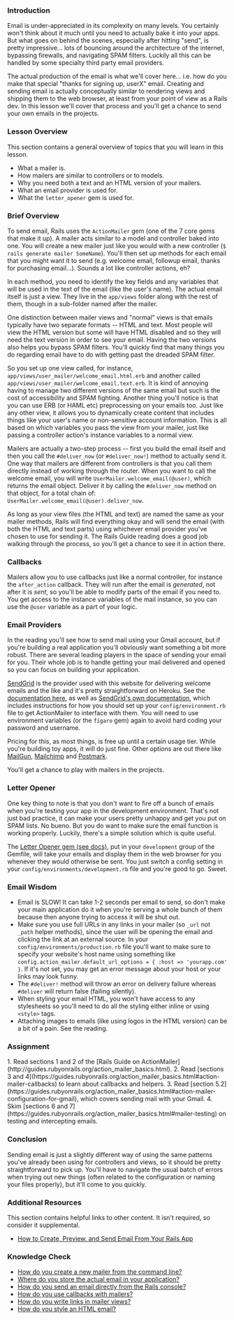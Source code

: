 ### Introduction

Email is under-appreciated in its complexity on many levels. You certainly won't think about it much until you need to actually bake it into your apps.  But what goes on behind the scenes, especially after hitting "send", is pretty impressive... lots of bouncing around the architecture of the internet, bypassing firewalls, and navigating SPAM filters.  Luckily all this can be handled by some specialty third party email providers.

The actual production of the email is what we'll cover here... i.e. how do you make that special "thanks for signing up, userX" email.  Creating and sending email is actually conceptually similar to rendering views and shipping them to the web browser, at least from your point of view as a Rails dev.  In this lesson we'll cover that process and you'll get a chance to send your own emails in the projects.

### Lesson Overview

This section contains a general overview of topics that you will learn in this lesson.

- What a mailer is.
- How mailers are similar to controllers or to models.
- Why you need both a text and an HTML version of your mailers.
- What an email provider is used for.
- What the `letter_opener` gem is used for.

### Brief Overview

To send email, Rails uses the `ActionMailer` gem (one of the 7 core gems that make it up).  A mailer acts similar to a model and controller baked into one.  You will create a new mailer just like you would with a new controller (`$ rails generate mailer SomeName`).  You'll then set up methods for each email that you might want it to send (e.g. welcome email, followup email, thanks for purchasing email...).  Sounds a lot like controller actions, eh?

In each method, you need to identify the key fields and any variables that will be used in the text of the email (like the user's name).  The actual email itself is just a view.  They live in the `app/views` folder along with the rest of them, though in a sub-folder named after the mailer.

One distinction between mailer views and "normal" views is that emails typically have two separate formats -- HTML and text. Most people will view the HTML version but some will have HTML disabled and so they will need the text version in order to see your email.  Having the two versions also helps you bypass SPAM filters.  You'll quickly find that many things you do regarding email have to do with getting past the dreaded SPAM filter.

So you set up one view called, for instance, `app/views/user_mailer/welcome_email.html.erb` and another called `app/views/user_mailer/welcome_email.text.erb`.  It is kind of annoying having to manage two different versions of the same email but such is the cost of accessibility and SPAM fighting.  Another thing you'll notice is that you can use ERB (or HAML etc) preprocessing on your emails too.  Just like any other view, it allows you to dynamically create content that includes things like your user's name or non-sensitive account information.  This is all based on which variables you pass the view from your mailer, just like passing a controller action's instance variables to a normal view.

Mailers are actually a two-step process -- first you build the email itself and then you call the `#deliver_now` (or `#deliver_now!`) method to actually send it.  One way that mailers are different from controllers is that you call them directly instead of working through the router.  When you want to call the welcome email, you will write `UserMailer.welcome_email(@user)`, which returns the email object.  Deliver it by calling the `#deliver_now` method on that object, for a total chain of: `UserMailer.welcome_email(@user).deliver_now`.

As long as your view files (the HTML and text) are named the same as your mailer methods, Rails will find everything okay and will send the email (with both the HTML and text parts) using whichever email provider you've chosen to use for sending it. The Rails Guide reading does a good job walking through the process, so you'll get a chance to see it in action there.

### Callbacks

Mailers allow you to use callbacks just like a normal controller, for instance the `after_action` callback.  They will run after the email is *generated*, not after it is *sent*, so you'll be able to modify parts of the email if you need to.  You get access to the instance variables of the mail instance, so you can use the `@user` variable as a part of your logic.

### Email Providers

In the reading you'll see how to send mail using your Gmail account, but if you're building a real application you'll obviously want something a bit more robust. There are several leading players in the space of sending your email for you. Their whole job is to handle getting your mail delivered and opened so you can focus on building your application.

[SendGrid](https://addons.heroku.com/sendgrid#1500000) is the provider used with this website for delivering welcome emails and the like and it's pretty straightforward on Heroku. See the [documentation here](https://devcenter.heroku.com/articles/sendgrid), as well as [SendGrid's own documentation](https://docs.sendgrid.com/for-developers/sending-email/rubyonrails), which includes instructions for how you should set up your `config/environment.rb` file to get ActionMailer to interface with them.  You will need to use environment variables (or the `figaro` gem) again to avoid hard coding your password and username.

Pricing for this, as most things, is free up until a certain usage tier. While you're building toy apps, it will do just fine. Other options are out there like [MailGun](https://www.mailgun.com/), [Mailchimp](https://mailchimp.com/) and [Postmark](https://postmarkapp.com/).

You'll get a chance to play with mailers in the projects.

### Letter Opener

One key thing to note is that you don't want to fire off a bunch of emails when you're testing your app in the development environment.  That's not just bad practice, it can make your users pretty unhappy and get you put on SPAM lists.  No bueno.  But you do want to make sure the email function is working properly.  Luckily, there's a simple solution which is quite useful.

The [Letter Opener gem (see docs)](https://github.com/ryanb/letter_opener), put in your `development` group of the Gemfile, will take your emails and display them in the web browser for you whenever they would otherwise be sent.  You just switch a config setting in your `config/environments/development.rb` file and you're good to go.  Sweet.

### Email Wisdom

* Email is SLOW! It can take 1-2 seconds per email to send, so don't make your main application do it when you're serving a whole bunch of them because then anyone trying to access it will be shut out.
* Make sure you use full URLs in any links in your mailer (so `_url` not `_path` helper methods), since the user will be opening the email and clicking the link at an external source.  In your `config/environments/production.rb` file you'll want to make sure to specify your website's host name using something like `config.action_mailer.default_url_options = { :host => 'yourapp.com' }`.  If it's not set, you may get an error message about your host or your links may look funny.
* The `#deliver!` method will throw an error on delivery failure whereas `#deliver` will return false (failing silently).
* When styling your email HTML, you won't have access to any stylesheets so you'll need to do all the styling either inline or using `<style>` tags.
* Attaching images to emails (like using logos in the HTML version) can be a bit of a pain.  See the reading.

### Assignment

<div class="lesson-content__panel" markdown="1">
  1. Read sections 1 and 2 of the [Rails Guide on ActionMailer](http://guides.rubyonrails.org/action_mailer_basics.html).
  2. Read [sections 3 and 4](https://guides.rubyonrails.org/action_mailer_basics.html#action-mailer-callbacks) to learn about callbacks and helpers.
  3. Read [section 5.2](https://guides.rubyonrails.org/action_mailer_basics.html#action-mailer-configuration-for-gmail), which covers sending mail with your Gmail.
  4. Skim [sections 6 and 7](https://guides.rubyonrails.org/action_mailer_basics.html#mailer-testing) on testing and intercepting emails.
</div>

### Conclusion

Sending email is just a slightly different way of using the same patterns you've already been using for controllers and views, so it should be pretty straightforward to pick up.  You'll have to navigate the usual batch of errors when trying out new things (often related to the configuration or naming your files properly), but it'll come to you quickly.

### Additional Resources
This section contains helpful links to other content. It isn't required, so consider it supplemental.

* [How to Create, Preview, and Send Email From Your Rails App](https://www.youtube.com/watch?v=9eFXEzOPRNs)

### Knowledge Check

* <a class='knowledge-check-link' href='#brief-overview'>How do you create a new mailer from the command line?</a>
* <a class='knowledge-check-link' href='#brief-overview'>Where do you store the actual email in your application?</a>
* <a class='knowledge-check-link' href='#brief-overview'>How do you send an email directly from the Rails console?</a>
* <a class='knowledge-check-link' href='#callbacks'>How do you use callbacks with mailers?</a>
* <a class='knowledge-check-link' href='#email-wisdom'>How do you write links in mailer views?</a>
* <a class='knowledge-check-link' href='#email-wisdom'>How do you style an HTML email?</a>
